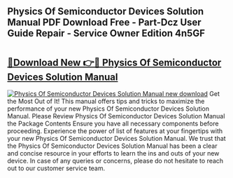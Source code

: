 ## Physics Of Semiconductor Devices Solution Manual PDF Download Free - Part-Dcz User Guide Repair - Service Owner Edition 4n5GF

# <h2><a href="http://bc54239.oget.top/?id=Physics+Of+Semiconductor+Devices+Solution+Manual">🔗Download New 👉🔴 Physics Of Semiconductor Devices Solution Manual</a></h2>

[![Physics Of Semiconductor Devices Solution Manual new download](https://i.imgur.com/5g1atiW.png)](http://bc54239.oget.top/?id=Physics+Of+Semiconductor+Devices+Solution+Manual)
Get the Most Out of It! This manual offers tips and tricks to maximize the performance of your new Physics Of Semiconductor Devices Solution Manual. Please Review Physics Of Semiconductor Devices Solution Manual the Package Contents Ensure you have all necessary components before proceeding. Experience the power of list of features at your fingertips with your new Physics Of Semiconductor Devices Solution Manual. We trust that the Physics Of Semiconductor Devices Solution Manual has been a clear and concise resource in your efforts to learn the ins and outs of your new device. In case of any queries or concerns, please do not hesitate to reach out to our customer service team.
